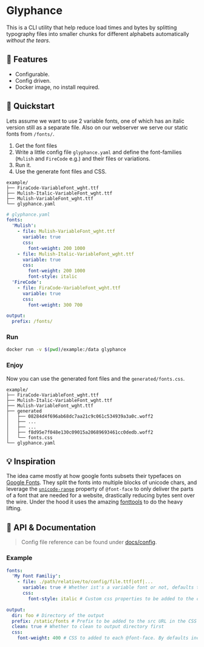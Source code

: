# Glyphance

This is a CLI utility that help reduce load times and bytes by splitting typography files into smaller chunks for different alphabets automatically _without the tears_.

## 🌈 Features

- Configurable.
- Config driven.
- Docker image, no install required.

## 🚀 Quickstart

Lets assume we want to use 2 variable fonts, one of which has an italic version still as a separate file. Also on our webserver we serve our static fonts from `/fonts/`.

1. Get the font files
2. Write a little config file `glyphance.yaml` and define the font-families (`Mulish` and `FireCode` e.g.) and their files or variations.
3. Run it.
4. Use the generate font files and CSS.

```
example/
├── FiraCode-VariableFont_wght.ttf
├── Mulish-Italic-VariableFont_wght.ttf
├── Mulish-VariableFont_wght.ttf
└── glyphance.yaml
```

```yaml
# glyphance.yaml
fonts:
  'Mulish':
    - file: Mulish-VariableFont_wght.ttf
      variable: true
      css:
        font-weight: 200 1000
    - file: Mulish-Italic-VariableFont_wght.ttf
      variable: true
      css:
        font-weight: 200 1000
        font-style: italic
  'FireCode':
    - file: FiraCode-VariableFont_wght.ttf
      variable: true
      css:
        font-weight: 300 700

output:
  prefix: /fonts/
```

### Run

```bash
docker run -v $(pwd)/example:/data glyphance
```

### Enjoy

Now you can use the generated font files and the `generated/fonts.css`.

```
example/
├── FiraCode-VariableFont_wght.ttf
├── Mulish-Italic-VariableFont_wght.ttf
├── Mulish-VariableFont_wght.ttf
├── generated
│   ├── 08284d4f696ab68dc7aa21c9c061c534939a3a0c.woff2
│   ├── ...
│   ├── ...
│   ├── f8d95e7f048e130c09015a20689693461cc0dedb.woff2
│   └── fonts.css
└── glyphance.yaml
```

## 💡 Inspiration

The idea came mostly at how google fonts subsets their typefaces on [Google Fonts](https://fonts.google.com).
They split the fonts into multiple blocks of unicode chars, and leverage the [`unicode-range`](https://developer.mozilla.org/en-US/docs/Web/CSS/@font-face/unicode-range) property of `@font-face` to only deliver the parts of a font that are needed for a website, drastically reducing bytes sent over the wire.
Under the hood it uses the amazing [fonttools](https://github.com/fonttools/fonttools) to do the heavy lifting.

## 📖 API & Documentation

> Config file reference can be found under [docs/config](./docs/config/).

### Example

```yaml
fonts:
  'My Font Familiy':
    - file: ./path/relative/to/config/file.ttf|otf|...
      variable: true # Whether ist's a variable font or not, defaults to false
      css:
        font-style: italic # Custom css properties to be added to the css

output:
  dir: foo # Directory of the output
  prefix: /static/fonts # Prefix to be added to the src URL in the CSS
  clean: true # Whether to clean to output directory first
  css:
    font-weight: 400 # CSS to added to each @font-face. By defaults includes swap, normal weight and style
```
